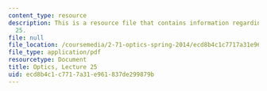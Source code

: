 ```yaml
---
content_type: resource
description: This is a resource file that contains information regarding optics lecture
  25.
file: null
file_location: /coursemedia/2-71-optics-spring-2014/ecd8b4c1c7717a31e961837de299879b_MIT2_71S14_lec25_notes.pdf
file_type: application/pdf
resourcetype: Document
title: Optics, Lecture 25
uid: ecd8b4c1-c771-7a31-e961-837de299879b
---
```

